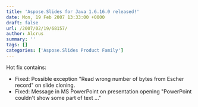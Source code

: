 ```yaml
---
title: 'Aspose.Slides for Java 1.6.16.0 released!'
date: Mon, 19 Feb 2007 13:33:00 +0000
draft: false
url: /2007/02/19/68157/
author: Alcrus
summary: ''
tags: []
categories: ['Aspose.Slides Product Family']
---
```


Hot fix contains:  

*   Fixed: Possible exception "Read wrong number of bytes from Escher record" on slide cloning.
*   Fixed: Message in MS PowerPoint on presentation opening "PowerPoint couldn't show some part of text ..."








